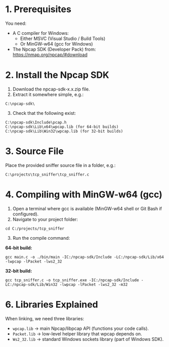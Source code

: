 # 1. Prerequisites

You need:
- A C compiler for Windows:
    - Either MSVC (Visual Studio / Build Tools)
    - Or MinGW-w64 (gcc for Windows)
- The Npcap SDK (Developer Pack) from:
https://nmap.org/npcap/#download

# 2. Install the Npcap SDK

1. Download the npcap-sdk-x.x.zip file.
2. Extract it somewhere simple, e.g.:
```
C:\npcap-sdk\
```
3. Check that the following exist:
```
C:\npcap-sdk\Include\pcap.h
C:\npcap-sdk\Lib\x64\wpcap.lib (for 64-bit builds)
C:\npcap-sdk\Lib\Win32\wpcap.lib (for 32-bit builds)
```
# 3. Source File
Place the provided sniffer source file in a folder, e.g.:
```
C:\projects\tcp_sniffer\tcp_sniffer.c
```

# 4. Compiling with MinGW-w64 (gcc)
1. Open a terminal where gcc is available (MinGW-w64 shell or Git Bash if configured).
2. Navigate to your project folder:
```
cd C:/projects/tcp_sniffer
```
3. Run the compile command:

**64-bit build:**
```
gcc main.c -o ./bin/main -IC:/npcap-sdk/Include -LC:/npcap-sdk/Lib/x64 -lwpcap -lPacket -lws2_32
```

**32-bit build:**
```
gcc tcp_sniffer.c -o tcp_sniffer.exe -IC:/npcap-sdk/Include -LC:/npcap-sdk/Lib/Win32 -lwpcap -lPacket -lws2_32 -m32
```

# 6. Libraries Explained
When linking, we need three libraries:

- ``wpcap.lib`` → main Npcap/libpcap API (functions your code calls).
- ``Packet.lib`` → low-level helper library that wpcap depends on.
- ``Ws2_32.lib`` → standard Windows sockets library (part of Windows SDK).